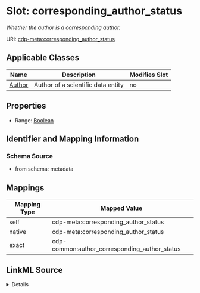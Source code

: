 

# Slot: corresponding_author_status


_Whether the author is a corresponding author._



URI: [cdp-meta:corresponding_author_status](metadatacorresponding_author_status)



<!-- no inheritance hierarchy -->





## Applicable Classes

| Name | Description | Modifies Slot |
| --- | --- | --- |
| [Author](Author.md) | Author of a scientific data entity |  no  |







## Properties

* Range: [Boolean](Boolean.md)





## Identifier and Mapping Information







### Schema Source


* from schema: metadata




## Mappings

| Mapping Type | Mapped Value |
| ---  | ---  |
| self | cdp-meta:corresponding_author_status |
| native | cdp-meta:corresponding_author_status |
| exact | cdp-common:author_corresponding_author_status |




## LinkML Source

<details>
```yaml
name: corresponding_author_status
description: Whether the author is a corresponding author.
from_schema: metadata
exact_mappings:
- cdp-common:author_corresponding_author_status
rank: 1000
ifabsent: 'False'
alias: corresponding_author_status
owner: Author
domain_of:
- Author
range: boolean
inlined: true
inlined_as_list: true

```
</details>
